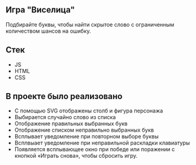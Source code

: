 ## Игра "Виселица"

Подбирайте буквы, чтобы найти скрытое слово с ограниченным количеством шансов на ошибку.


## Стек

- JS
- HTML
- CSS


## В проекте было реализовано

- С помощью SVG отображены столб и фигура персонажа
- Выбирается случайно слово из списка
- Отображение правильных выбранных букв
- Отображение списком неправильно выбранных букв
- Всплывает уведомление при повторном выборе буквы
- Всплвыает уведомление при неправильной раскладки клавиатуры
- Появляется всплывающее окно при победе или поражении с кнопкой «Играть снова», чтобы сбросить игру.